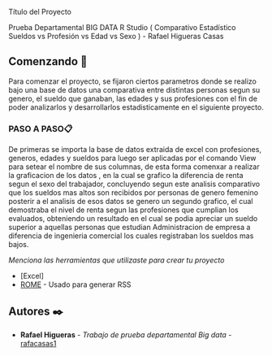  Título del Proyecto

Prueba Departamental BIG DATA R Studio ( Comparativo Estadístico Sueldos vs Profesión vs Edad vs Sexo ) - Rafael Higueras Casas 

## Comenzando 🚀

Para comenzar el proyecto, se fijaron ciertos parametros donde se realizo bajo una base de datos una comparativa entre distintas personas segun su genero, el sueldo que ganaban, las edades y sus profesiones  con el fin de poder analizarlos y desarrollarlos estadisticamente en el siguiente proyecto.


### PASO A PASO📋
 De primeras se importa la base de datos extraida de excel con profesiones, generos, edades y sueldos para luego ser aplicadas por el comando  View  para setear el nombre de sus columnas, de esta forma comenxar a realizar la graficacion de los datos , en la cual se grafico la diferencia de renta segun el sexo del trabajador, concluyendo segun este analisis comparativo que los sueldos mas altos son recibidos por personas de genero femenino posterir a el analisis de esos datos se genero un segundo grafico, el cual demostraba el nivel de renta segun las profesiones que cumplian los evaluados, obteniendo un resultado en el cual se podia apreciar un sueldo superior a aquellas personas que estudian Administracion de empresa a diferencia de ingenieria comercial los cuales registraban los sueldos mas bajos. 

_Menciona las herramientas que utilizaste para crear tu proyecto_


* [Excel]
* [ROME](https://rometools.github.io/rome/) - Usado para generar RSS

## Autores ✒️


* **Rafael Higueras** - *Trabajo de prueba departamental Big data* - [rafacasas1](https://github.com/rafacasas1)


